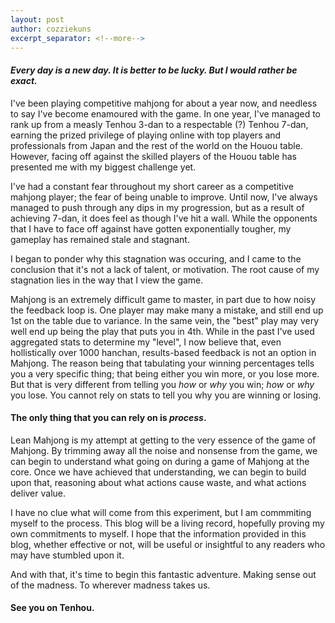 ```yaml
---
layout: post
author: cozziekuns
excerpt_separator: <!--more-->
---
```


#### *Every day is a new day. It is better to be lucky. But I would rather be exact.*

I've been playing competitive mahjong for about a year now, and needless to say 
I've become enamoured with the game. In one year, I've managed to rank up from
a measly Tenhou 3-dan to a respectable (?) Tenhou 7-dan, earning the prized 
privilege of playing online with top players and professionals from Japan and the
rest of the world on the Houou table. However, facing off against the skilled 
players of the Houou table has presented me with my biggest challenge yet.

I've had a constant fear throughout my short career as a competitive mahjong 
player; the fear of being unable to improve. Until now, I've always managed to 
push through any dips in my progression, but as a result of achieving 7-dan, 
it does feel as though I've hit a wall. While the opponents that I have to face
off against have gotten exponentially tougher, my gameplay has remained stale 
and stagnant.

I began to ponder why this stagnation was occuring, and I came to the conclusion
that it's not a lack of talent, or motivation. The root cause of my stagnation 
lies in the way that I view the game. 

Mahjong is an extremely difficult game to master, in part due to how noisy the
feedback loop is. One player may make many a mistake, and still end up 1st on 
the table due to variance. In the same vein, the "best" play may very well
end up being the play that puts you in 4th. While in the past I've used aggregated
stats to determine my "level", I now believe that, even hollistically over 1000 
hanchan, results-based feedback is not an option in Mahjong. The reason being that
tabulating your winning percentages tells you a very specific thing; that being 
either you win more, or you lose more. But that is very different from telling you
*how* or *why* you win; *how* or *why* you lose. You cannot rely on stats to 
tell you why you are winning or losing.

#### The only thing that you can rely on is *process*.

Lean Mahjong is my attempt at getting to the very essence of the game of Mahjong.
By trimming away all the noise and nonsense from the game, we can begin to 
understand what going on during a game of Mahjong at the core. Once we have achieved 
that understanding, we can begin to build upon that, reasoning about what actions 
cause waste, and what actions deliver value.
 
I have no clue what will come from this experiment, but I am commmiting myself to
the process. This blog will be a living record, hopefully proving my own commitments 
to myself. I hope that the information provided in this blog, whether effective or
not, will be useful or insightful to any readers who may have stumbled upon it. 

And with that, it's time to begin this fantastic adventure. Making sense out of the 
madness. To wherever madness takes us.

#### See you on Tenhou.
